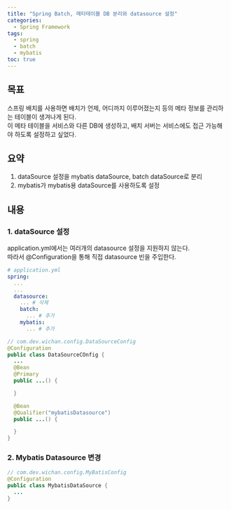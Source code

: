 ```yaml
---
title: "Spring Batch, 메타테이블 DB 분리와 datasource 설정"
categories:
  - Spring Framework
tags:
  - spring
  - batch
  - mybatis
toc: true
---
```


## 목표

스프링 배치를 사용하면 배치가 언제, 어디까지 이루어졌는지 등의 메타 정보를 관리하는 테이블이 생겨나게 된다.  
이 메타 테이블을 서비스와 다른 DB에 생성하고, 배치 서버는 서비스에도 접근 가능해야 하도록 설정하고 싶었다.

## 요약

1. dataSource 설정을 mybatis dataSource, batch dataSource로 분리
2. mybatis가 mybatis용 dataSource를 사용하도록 설정

## 내용

### 1. dataSource 설정

application.yml에서는 여러개의 datasource 설정을 지원하지 않는다.  
따라서 @Configuration을 통해 직접 datasource 빈을 주입한다.

```yaml
# application.yml
spring:
  ...
  ...
  datasource:
    ... # 삭제
    batch:
      ... # 추가
    mybatis:
      ... # 추가
```

```java
// com.dev.wichan.config.DataSourceConfig
@Configuration
public class DataSourceCOnfig {
  ...
  @Bean
  @Primary
  public ...() {

  }

  @Bean
  @Qualifier("mybatisDatasource")
  public ...() {

  }
}
```

### 2. Mybatis Datasource 변경

```java
// com.dev.wichan.config.MyBatisConfig
@Configuration
public class MybatisDataSource {
  ...
}

```
